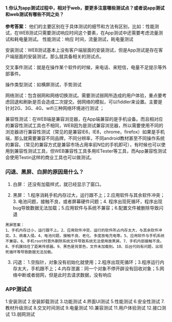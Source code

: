#### 1.你认为app测试过程中，相对于web，要更多注意哪些测试点？或者说app测试和web测试有哪些不同之处？

**参考答案：**
他们的主要区别在于具体测试的细节和方法有区别，比如：性能测试，在WEB测试只需要测试响应时间这个要素，在App测试中还需要考虑流量测试和耗电量测试。
性能测试：响应 时间，流量测试，耗电量测试

安装测试：WEB测试基本上没有客户端层面的安装测试，但是App测试是存在客户端层面的安装测试，那么就具备相关的测试点。

交叉事件测试：就是在操作某个软件的时候，来电话、来短信，电量不足提示等外部事件。

操作类型测试：如横屏测试，手势测试

网络测试：包含弱网和网络切换测试。需要测试弱网所造成的用户体验，重点要考虑回退和刷新是否会造成二次提交。弱网络的模拟，可以fiddler来设置。主要是针对2G、3G、4G、wifi三种网络环境进行测试 ；

兼容性测试：在WEB端是兼容浏览器，在App端兼容的是手机设备。而且相对应的兼容性测试工具也不相同，WEB因为是测试兼容浏览器，所以需要使用不同的浏览器进行兼容性测试（常见的是兼容IE6，IE8，chrome，firefox）如果是手机端，那么就需要兼容不同品牌，不同分辨率，不同android教材甚至不同操作系统的兼容。（常见的兼容方式是兼容市场占用率前N位的手机即可），有时候也可以使用到兼容性测试工具，但WEB兼容性工具多用IETester等工具，而App兼容性测试会使用Testin这样的商业工具也可以做测试。

### 闪退、黑屏、白屏的原因是什么？

1. 白屏： 还没有加载样式，就已经显示了窗口。

2. 黑屏： 1.程序消耗手机内存过大，运行跟不上；2.应用软件与其余软件冲突；3. 电池问题，接触不良，或者屏幕硬件问题；4. 程序出现死循环，程序出现bug导致数据无法加载；5.应用软件与系统不兼容；6.配置文件被删除导致闪退
```
黑屏答案：
1、手机内存过小，运行跟不上。2、应用软件冲突，运行的软件所占内存太大，与其余软件冲突。3、病毒入侵。4、电池问题，接触不良、老化、多度放电充电等。5、应用软件与手机系统不兼容。6、手机root时意外删除系统文件导致系统无法使用故黑屏。7、手机内部接触不良。8、手机膜挡住了距离传感器。9、黑色是背景色，文件未加载到。10、后台代码有问题，出现死循环等导致数据无法加载。
```

3. 闪退： 1.空指针，对象没有初始化就使用；2.程序出现死循环；3.程序运行内存太大，手机跟不上；4.内存泄漏：同一个对象不停开辟没有回收对象；5.网络中断或者弱网，但是此时去请求数据，没有响应


### APP测试点
1.安装测试
2.安装卸载测试
3.功能测试
4.界面UI测试
5.性能测试
6.安全性测试
7.教材升级测试
8.交叉时间测试
9.电量测试
10.兼容测试
11.用户体验测试
12.接口测试
13.弱网测试